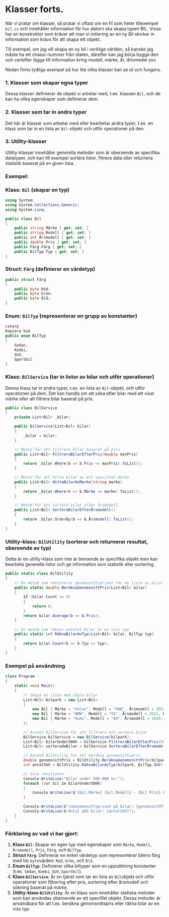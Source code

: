 # Klasser forts.

När vi pratar om klasser, så pratar vi oftast om en fil som heter tillexempel `bil.cs` och innehåller information för hur datorn ska skapa typen BIL. Vissa har en konstruktor som kräver att man vi initiering av en ny Bil skickar in information som krävs för att skapa ett objekt. 

Till exempel, om jag vill skapa en ny bil i verkliga världen, så kanske jag måste ha ett chassi-nummer från staten, därefter kan jag börja bygga den och vartefter lägga till information kring modell, märke, år, drivmedel osv.

Nedan finns tydliga exempel på hur lite olika klasser kan se ut och fungera.

### 1. **Klasser som skapar egna typer**

Dessa klasser definierar de objekt vi arbetar med, t.ex. klassen `Bil`, och de kan ha olika egenskaper som definierar dem.

### 2. **Klasser som tar in andra typer**

Det här är klasser som arbetar med eller bearbetar andra typer, t.ex. en klass som tar in en lista av `Bil`-objekt och utför operationer på den.

### 3. **Utility-klasser**

Utility-klasser innehåller generella metoder som är oberoende av specifika datatyper, och kan till exempel sortera listor, filtrera data eller returnera statistik baserat på en given lista.

### Exempel:

### Klass: `Bil` (skapar en typ)

```cs
using System;
using System.Collections.Generic;
using System.Linq;

public class Bil
{
    public string Märke { get; set; }
    public string Modell { get; set; }
    public int Årsmodell { get; set; }
    public double Pris { get; set; }
    public Färg Färg { get; set; }
    public BilTyp Typ { get; set; }
}

```

### Struct: `Färg` (definierar en värdetyp)

```cs
public struct Färg
{
    public byte Röd;
    public byte Grön;
    public byte Blå;
}

```

### Enum: `BilTyp` (representerar en grupp av konstanter)

```csharp
csharp
Kopiera kod
public enum BilTyp
{
    Sedan,
    Kombi,
    SUV,
    Sportbil
}

```

### Klass: `BilService` (tar in listor av bilar och utför operationer)

Denna klass tar in andra typer, t.ex. en lista av `Bil`-objekt, och utför operationer på dem. Det kan handla om att söka efter bilar med ett visst märke eller att filtrera bilar baserat på pris.

```cs
public class BilService
{
    private List<Bil> _bilar;

    public BilService(List<Bil> bilar)
    {
        _bilar = bilar;
    }

    // Metod för att filtrera bilar baserat på pris
    public List<Bil> FiltreraBilarEfterPris(double maxPris)
    {
        return _bilar.Where(b => b.Pris <= maxPris).ToList();
    }

    // Metod för att hitta bilar av ett specifikt märke
    public List<Bil> HittaBilarAvMarke(string marke)
    {
        return _bilar.Where(b => b.Märke == marke).ToList();
    }

    // Metod för att sortera bilar efter årsmodell
    public List<Bil> SorteraBilarEfterÅrsmodell()
    {
        return _bilar.OrderBy(b => b.Årsmodell).ToList();
    }
}

```

### Utility-klass: `BilUtility` (sorterar och returnerar resultat, oberoende av typ)

Detta är en utility-klass som inte är beroende av specifika objekt men kan bearbeta generella listor och ge information som statistik eller sortering.

```cs
public static class BilUtility
{
    // En metod som returnerar genomsnittspriset för en lista av bilar
    public static double BeräknaGenomsnittPris(List<Bil> bilar)
    {
        if (bilar.Count == 0)
        {
            return 0;
        }
        return bilar.Average(b => b.Pris);
    }

    // En metod som räknar antalet bilar av en viss typ
    public static int RäknaBilarAvTyp(List<Bil> bilar, BilTyp typ)
    {
        return bilar.Count(b => b.Typ == typ);
    }
}

```

### Exempel på användning

```cs
class Program
{
    static void Main()
    {
        // Skapa en lista med några bilar
        List<Bil> bilpark = new List<Bil>
        {
            new Bil { Märke = "Volvo", Modell = "V60", Årsmodell = 2023, Pris = 450000, Färg = new Färg { Röd = 255, Grön = 0, Blå = 0 }, Typ = BilTyp.Kombi },
            new Bil { Märke = "BMW", Modell = "X5", Årsmodell = 2021, Pris = 650000, Färg = new Färg { Röd = 0, Grön = 255, Blå = 0 }, Typ = BilTyp.SUV },
            new Bil { Märke = "Audi", Modell = "A4", Årsmodell = 2020, Pris = 300000, Färg = new Färg { Röd = 0, Grön = 0, Blå = 255 }, Typ = BilTyp.Sedan }
        };

        // Använd BilService för att filtrera och sortera bilar
        BilService bilService = new BilService(bilpark);
        List<Bil> bilarUnder500k = bilService.FiltreraBilarEfterPris(500000);
        List<Bil> sorteradeBilar = bilService.SorteraBilarEfterÅrsmodell();

        // Använd BilUtility för att beräkna genomsnittspris
        double genomsnittPris = BilUtility.BeräknaGenomsnittPris(bilpark);
        int antalSUV = BilUtility.RäknaBilarAvTyp(bilpark, BilTyp.SUV);

        // Visa resultaten
        Console.WriteLine("Bilar under 500 000 kr:");
        foreach (var bil in bilarUnder500k)
        {
            Console.WriteLine($"{bil.Märke} {bil.Modell} - {bil.Pris} kr");
        }

        Console.WriteLine($"\nGenomsnittspriset på bilar: {genomsnittPris} kr");
        Console.WriteLine($"Antal SUV-bilar: {antalSUV}");
    }
}

```

### Förklaring av vad vi har gjort:

1. **Klass `Bil`**: Skapar en egen typ med egenskaper som `Märke`, `Modell`, `Årsmodell`, `Pris`, `Färg`, och `BilTyp`.
2. **Struct `Färg`**: Definierar en enkel värdetyp som representerar bilens färg med tre `byte`värden: `Röd`, `Grön`, och `Blå`.
3. **Enum `BilTyp`**: Definierar olika biltyper som en uppsättning konstanter (t.ex. `Sedan`, `Kombi`, `SUV`, `Sportbil`).
4. **Klass `BilService`**: Är en tjänst som tar en lista av `Bil`objekt och utför operationer som filtrering efter pris, sortering efter årsmodell och sökning baserat på märke.
5. **Utility-klass `BilUtility`**: Är en klass som innehåller statiska metoder som kan användas oberoende av ett specifikt objekt. Dessa metoder är användbara för att t.ex. beräkna genomsnittspris eller räkna bilar av en viss typ.
